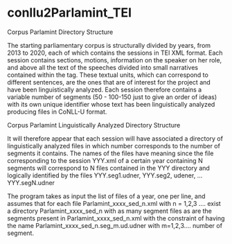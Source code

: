 # conllu2Parlamint_TEI
Corpus Parlamint Directory Structure

The starting parliamentary corpus is structurally divided by years, from 2013 to 2020, each of which contains the sessions in TEI XML format. Each session contains sections, motions, information on the speaker on her role, and above all the text of the speeches divided into small narratives contained within the tag. These textual units, which can correspond to different sentences, are the ones that are of interest for the project and have been linguistically analyzed. Each session therefore contains a variable number of segments (50 - 100-150 just to give an order of ideas) with its own unique identifier whose text has been linguistically analyzed producing files in CoNLL-U format.

Corpus Parlamint Linguistically Analyzed Directory Structure

It will therefore appear that each session will have associated a directory of linguistically analyzed files in which number corresponds to the number of segments it contains. The names of the files have meaning since the file corresponding to the session YYY.xml of a certain year containing N segments will correspond to N files contained in the YYY directory and logically identified by the files YYY.seg1.udner, YYY.seg2, udener, … YYY.segN.udner

The program takes as input the list of files of a year, one per line, and assumes that for each file Parlamint_xxxx_sed_n.xml with n = 1,2,3 .... exist a directory Parlamint_xxxx_sed_n with as many segment files as are the segments present in Parlamint_xxxx_sed_n.xml with the constraint of having the name Parlamint_xxxx_sed_n.seg_m.ud.udner with m=1,2,3.... number of segment.

